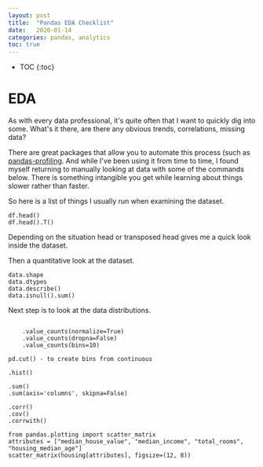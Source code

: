 ```yaml
---
layout: post
title:  "Pandas EDA Checklist"
date:   2020-01-14
categories: pandas, analytics
toc: true
---
```

* TOC
{:toc}

# EDA
As with every data professional, it's quite often that I want to quickly dig into some. What's it there, are there any obvious trends, correlations, missing data?

There are great packages that allow you to automate this process (such as [pandas-profiling](https://github.com/pandas-profiling/pandas-profiling). And while I've been using it from time to time, I found myself returning to manually looking at data with some of the commands below. There is something intangible you get while learning about things slower rather than faster.

So here is a list of things I usually run when examining the dataset.


```
df.head()
df.head().T()
```
Depending on the situation head or transposed head gives me a quick look inside the dataset.

Then a quantitative look at the dataset.
```
data.shape
data.dtypes
data.describe()
data.isnull().sum()
```

Next step is to look at the data distributions. 
```

	.value_counts(normalize=True)
	.value_counts(dropna=False)
	.value_counts(bins=10)

pd.cut() - to create bins from continuous

.hist()

.sum()
.sum(axis='columns', skipna=False)

.corr()
.cov()
.corrwith()
```

```
from pandas.plotting import scatter_matrix
attributes = ["median_house_value", "median_income", "total_rooms", "housing_median_age"]
scatter_matrix(housing[attributes], figsize=(12, 8))

```